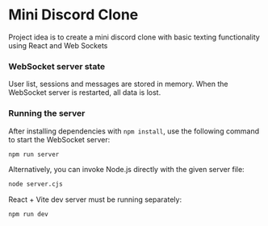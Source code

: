 # Mini Discord Clone

Project idea is to create a mini discord clone with basic texting functionality using React and Web Sockets

### WebSocket server state

User list, sessions and messages are stored in memory. When the WebSocket server is restarted, all data is lost.

### Running the server

After installing dependencies with `npm install`, use the following command to start the WebSocket server:

```sh
npm run server
```

Alternatively, you can invoke Node.js directly with the given server file:

```sh
node server.cjs
```

React + Vite dev server must be running separately:

```sh
npm run dev
```
